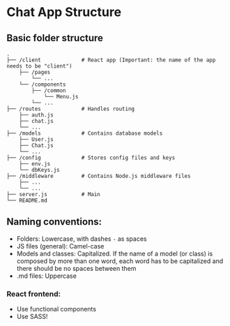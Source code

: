 # Chat App Structure

## Basic folder structure

    .
    ├── /client             # React app (Important: the name of the app needs to be "client")
        ├── /pages
            └── ...
        └── /components
            ├── /common
                └── Menu.js
            └── ...
    ├── /routes             # Handles routing
        ├── auth.js
        ├── chat.js
        └── ...
    ├── /models             # Contains database models
        ├── User.js
        ├── Chat.js
        └── ...
    ├── /config             # Stores config files and keys
        ├── env.js
        └── dbKeys.js
    ├── /middleware         # Contains Node.js middleware files
        ├── ...
        └── ...
    ├── server.js           # Main
    └── README.md

## Naming conventions:
* Folders: Lowercase, with dashes `-` as spaces
* JS files (general): Camel-case
* Models and classes: Capitalized. If the name of a model (or class) is composed by more than one word, each word has to be capitalized and there should be no spaces between them
* .md files: Uppercase

### React frontend:
* Use functional components
* Use SASS!
    
